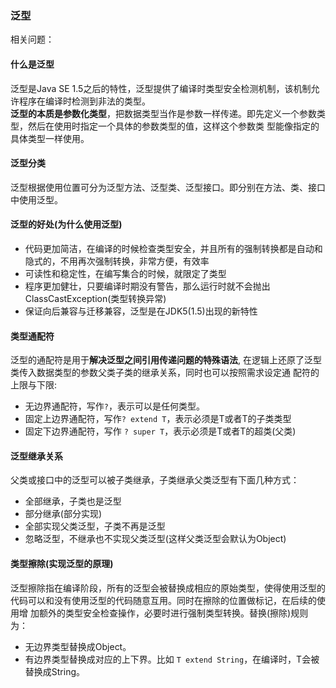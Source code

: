 ### 泛型


相关问题： [](../aQA/answer/java/泛型QA.md)


#### 什么是泛型

泛型是Java SE 1.5之后的特性，泛型提供了编译时类型安全检测机制，该机制允许程序在编译时检测到非法的类型。   
**泛型的本质是参数化类型**，把数据类型当作是参数一样传递。即先定义一个参数类型，然后在使用时指定一个具体的参数类型的值，这样这个参数类
型能像指定的具体类型一样使用。


#### 泛型分类

泛型根据使用位置可分为泛型方法、泛型类、泛型接口。即分别在方法、类、接口中使用泛型。


#### 泛型的好处(为什么使用泛型)

* 代码更加简洁，在编译的时候检查类型安全，并且所有的强制转换都是自动和隐式的，不用再次强制转换，非常方便，有效率
* 可读性和稳定性，在编写集合的时候，就限定了类型
* 程序更加健壮，只要编译时期没有警告，那么运行时就不会抛出ClassCastException(类型转换异常)
* 保证向后兼容与迁移兼容，泛型是在JDK5(1.5)出现的新特性


#### 类型通配符

泛型的通配符是用于**解决泛型之间引用传递问题的特殊语法**, 在逻辑上还原了泛型类传入数据类型的参数父类子类的继承关系，同时也可以按照需求设定通
配符的上限与下限:
* 无边界通配符，写作`?`，表示可以是任何类型。
* 固定上边界通配符，写作`? extend T`，表示必须是T或者T的子类类型
* 固定下边界通配符，写作 `? super T`，表示必须是T或者T的超类(父类)
    

#### 泛型继承关系

父类或接口中的泛型可以被子类继承，子类继承父类泛型有下面几种方式：
* 全部继承，子类也是泛型
* 部分继承(部分实现)
* 全部实现父类泛型，子类不再是泛型
* 忽略泛型，不继承也不实现父类泛型(这样父类泛型会默认为Object)


#### 类型擦除(实现泛型的原理)

泛型擦除指在编译阶段，所有的泛型会被替换成相应的原始类型，使得使用泛型的代码可以和没有使用泛型的代码随意互用。同时在擦除的位置做标记，在后续的使用增
加额外的类型安全检查操作，必要时进行强制类型转换。替换(擦除)规则为：

* 无边界类型替换成Object。
* 有边界类型替换成对应的上下界。比如 `T extend String`，在编译时，T会被替换成String。
